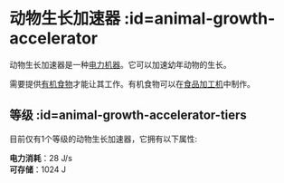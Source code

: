 # 动物生长加速器 :id=animal-growth-accelerator

动物生长加速器是一种[电力机器](/Electric-Machines#machines)。它可以加速幼年动物的生长。

需要提供[有机食物](/Miscellaneous-Items)才能让其工作。有机食物可以在[食品加工机](/Food-Fabricator)中制作。

## 等级 :id=animal-growth-accelerator-tiers

目前仅有1个等级的动物生长加速器，它拥有以下属性:

**电力消耗**：28 J/s  
**可存储**：1024 J  
